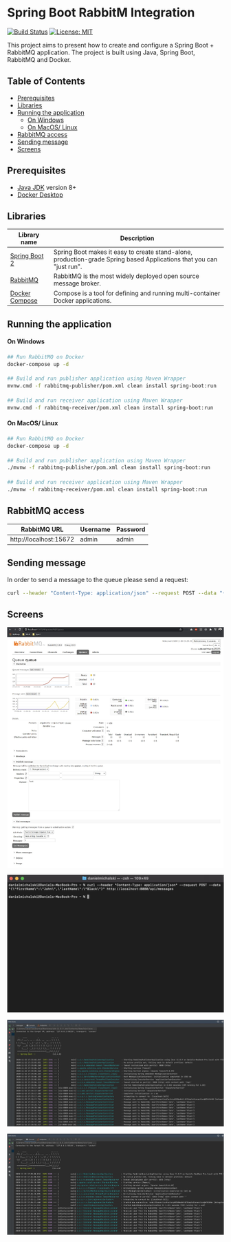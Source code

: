 # Spring Boot RabbitM Integration
[![Build Status](https://github.com/DanielMichalski/spring-boot-rabbitmq-integration/workflows/Java%20CI%20with%20Maven/badge.svg?branch=master)](https://github.com/DanielMichalski/spring-boot-rabbitmq-integration/actions?query=workflow%3A%22Java+CI+with+Maven%22)
[![License: MIT](https://img.shields.io/badge/License-MIT-yellow.svg)](https://github.com/DanielMichalski/spring-boot-java-swing-reservations/blob/master/LICENSE)

This project aims to present how to create and configure a Spring Boot + RabbitMQ application.
The project is built using Java, Spring Boot, RabbitMQ and Docker.

## Table of Contents
* [Prerequisites](#prerequisites)
* [Libraries](#libraries)
* [Running the application](#running-the-application)
    * [On Windows](#on-windows)
    * [On MacOS/ Linux](#on-macos-linux)
* [RabbitMQ access](#rabbitmq-access)
* [Sending message](#sending-message)
* [Screens](#screens)

## Prerequisites
- [Java JDK](https://www.oracle.com/pl/java/technologies/javase-downloads.html) version 8+
- [Docker Desktop](https://www.docker.com/products/docker-desktop) 

## Libraries
| Library name                                                                                                     | Description                                                                                                                          |
|------------------------------------------------------------------------------------------------------------------|--------------------------------------------------------------------------------------------------------------------------------------|
| [Spring Boot 2](https://spring.io/projects/spring-boot)                                                          | Spring Boot makes it easy to create stand-alone, production-grade Spring based Applications that you can "just run".                 |
| [RabbitMQ](https://www.rabbitmq.com/)                                                                            | RabbitMQ is the most widely deployed open source message broker.                                                                     |
| [Docker Compose](https://docs.docker.com/compose/)                                                               | Compose is a tool for defining and running multi-container Docker applications.                                                      |

## Running the application
#### On Windows
```bash
## Run RabbitMQ on Docker
docker-compose up -d

## Build and run publisher application using Maven Wrapper
mvnw.cmd -f rabbitmq-publisher/pom.xml clean install spring-boot:run

## Build and run receiver application using Maven Wrapper
mvnw.cmd -f rabbitmq-receiver/pom.xml clean install spring-boot:run
```

#### On MacOS/ Linux
```bash
## Run RabbitMQ on Docker
docker-compose up -d

## Build and run publisher application using Maven Wrapper
./mvnw -f rabbitmq-publisher/pom.xml clean install spring-boot:run

## Build and run receiver application using Maven Wrapper
./mvnw -f rabbitmq-receiver/pom.xml clean install spring-boot:run
```

## RabbitMQ access
| RabbitMQ URL            | Username     | Password   |
|-------------------------|--------------|----------- |
| http://localhost:15672  | admin        | admin   |

## Sending message
In order to send a message to the queue please send a request:
```bash
curl --header "Content-Type: application/json" --request POST --data "{\"firstName\":\"John\",\"lastName\":\"Black\"}" http://localhost:8080/api/messages
```

## Screens
![Screen 1](https://github.com/DanielMichalski/spring-boot-rabbitmq-integration/blob/master/.github/images/RabbitMQ.jpg "Screen 1")

![Screen 2](https://github.com/DanielMichalski/spring-boot-rabbitmq-integration/blob/master/.github/images/Command.jpg "Screen 2")

![Screen 3](https://github.com/DanielMichalski/spring-boot-rabbitmq-integration/blob/master/.github/images/Publisher.jpg "Screen 3")

![Screen 4](https://github.com/DanielMichalski/spring-boot-rabbitmq-integration/blob/master/.github/images/Receiver.jpg "Screen 4")


